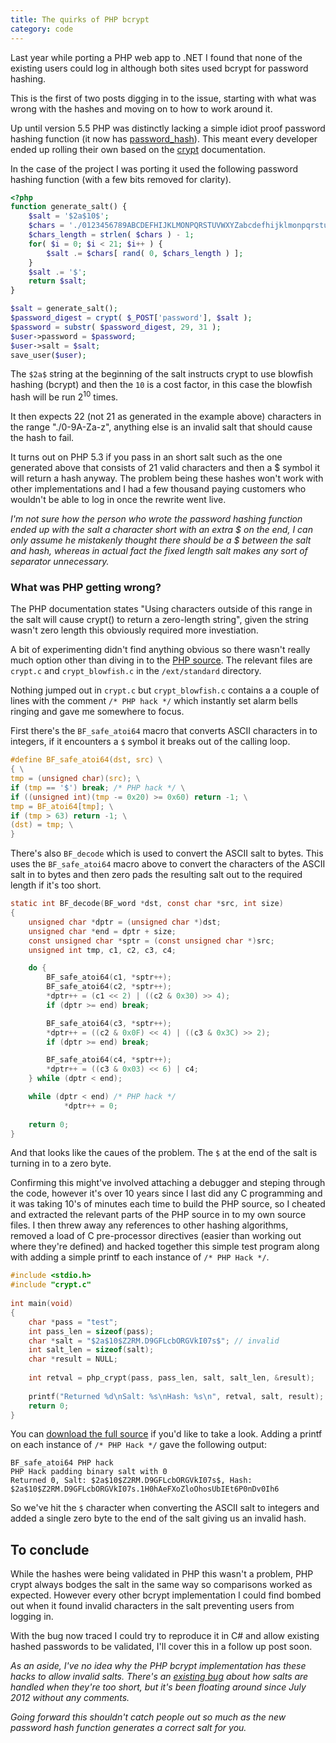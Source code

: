 ```yaml
---
title: The quirks of PHP bcrypt
category: code
---
```


Last year while porting a PHP web app to .NET I found that none of the existing users could log in although both sites used bcrypt for password hashing.

This is the first of two posts digging in to the issue, starting with what was wrong with the hashes and moving on to how to work around it.


Up until version 5.5 PHP was distinctly lacking a simple idiot proof password hashing function (it now has [password_hash](http://php.net/manual/en/function.password-hash.php)). This meant every developer ended up rolling their own based on the [crypt](http://php.net/crypt) documentation. 

In the case of the project I was porting it used the following password hashing function (with a few bits removed for clarity).

``` php
<?php
function generate_salt() {
    $salt = '$2a$10$';
    $chars = './0123456789ABCDEFHIJKLMONPQRSTUVWXYZabcdefhijklmonpqrstuvwxyz';
    $chars_length = strlen( $chars ) - 1;
    for( $i = 0; $i < 21; $i++ ) {
        $salt .= $chars[ rand( 0, $chars_length ) ];
    }
    $salt .= '$';
    return $salt;
}

$salt = generate_salt();
$password_digest = crypt( $_POST['password'], $salt );
$password = substr( $password_digest, 29, 31 ); 
$user->password = $password;
$user->salt = $salt;
save_user($user);
```

The `$2a$` string at the beginning of the salt instructs crypt to use blowfish hashing (bcrypt) and then the `10` is a cost factor, in this case the blowfish hash will be run 2<sup>10</sup> times.

It then expects 22 (not 21 as generated in the example above) characters in the range "./0-9A-Za-z", anything else is an invalid salt that should cause the hash to fail.

It turns out on PHP 5.3 if you pass in an short salt such as the one generated above that consists of 21 valid characters and then a $ symbol it will return a hash anyway. The problem being these hashes won't work with other implementations and I had a few thousand paying customers who wouldn't be able to log in once the rewrite went live.

_I'm not sure how the person who wrote the password hashing function ended up with the salt a character short with an extra $ on the end, I can only assume he mistakenly thought there should be a $ between the salt and hash, whereas in actual fact the fixed length salt makes any sort of separator unnecessary._

### What was PHP getting wrong?

The PHP documentation states "Using characters outside of this range in the salt will cause crypt() to return a zero-length string", given the string wasn't zero length this obviously required more investiation.

A bit of experimenting didn't find anything obvious so there wasn't really much option other than diving in to the [PHP source](https://github.com/php/php-src). The relevant files are `crypt.c` and `crypt_blowfish.c` in the `/ext/standard` directory.

Nothing jumped out in `crypt.c` but `crypt_blowfish.c` contains a a couple of lines with the comment `/* PHP hack */` which instantly set alarm bells ringing and gave me somewhere to focus. 

First there's the `BF_safe_atoi64` macro that converts ASCII characters in to integers, if it encounters a `$` symbol it breaks out of the calling loop.

``` c
#define BF_safe_atoi64(dst, src) \
{ \
tmp = (unsigned char)(src); \
if (tmp == '$') break; /* PHP hack */ \
if ((unsigned int)(tmp -= 0x20) >= 0x60) return -1; \
tmp = BF_atoi64[tmp]; \
if (tmp > 63) return -1; \
(dst) = tmp; \
}
```

There's also  `BF_decode` which is used to convert the ASCII salt to bytes. This uses the `BF_safe_atoi64` macro above to convert the characters of the ASCII salt in to bytes and then zero pads the resulting salt out to the required length if it's too short.

``` c
static int BF_decode(BF_word *dst, const char *src, int size)
{
    unsigned char *dptr = (unsigned char *)dst;
    unsigned char *end = dptr + size;
    const unsigned char *sptr = (const unsigned char *)src;
    unsigned int tmp, c1, c2, c3, c4;

    do {
        BF_safe_atoi64(c1, *sptr++);
        BF_safe_atoi64(c2, *sptr++);
        *dptr++ = (c1 << 2) | ((c2 & 0x30) >> 4);
        if (dptr >= end) break;

        BF_safe_atoi64(c3, *sptr++);
        *dptr++ = ((c2 & 0x0F) << 4) | ((c3 & 0x3C) >> 2);
        if (dptr >= end) break;

        BF_safe_atoi64(c4, *sptr++);
        *dptr++ = ((c3 & 0x03) << 6) | c4;
    } while (dptr < end);

    while (dptr < end) /* PHP hack */
            *dptr++ = 0;
    
    return 0;
}
```

And that looks like the caues of the problem. The `$` at the end of the salt is turning in to a zero byte.

Confirming this might've involved attaching a debugger and steping through the code, however it's over 10 years since I last did any C programming and it was taking 10's of minutes each time to build the PHP source, so I cheated and extracted the relevant parts of the PHP source in to my own source files. I then threw away any references to other hashing algorithms, removed a load of C pre-processor directives (easier than working out where they're defined) and hacked together this simple test program along with adding a simple printf to each instance of `/* PHP Hack */`.

``` c
#include <stdio.h>
#include "crypt.c"
 
int main(void)
{
    char *pass = "test";
    int pass_len = sizeof(pass);
    char *salt = "$2a$10$Z2RM.D9GFLcbORGVkI07s$"; // invalid
    int salt_len = sizeof(salt);
    char *result = NULL;
 
    int retval = php_crypt(pass, pass_len, salt, salt_len, &result);
 
    printf("Returned %d\nSalt: %s\nHash: %s\n", retval, salt, result);
    return 0;
} 
```

You can [download the full source](https://gist.github.com/martinsteel/ca4fbae9ef840ac8ab9b) if you'd like to take a look. Adding a printf on each instance of `/* PHP Hack */` gave the following output:

```
BF_safe_atoi64 PHP hack
PHP Hack padding binary salt with 0
Returned 0, Salt: $2a$10$Z2RM.D9GFLcbORGVkI07s$, Hash: $2a$10$Z2RM.D9GFLcbORGVkI07s.1H0hAeFXoZloOhosUbIEt6P0nDv0Ih6
```

So we've hit the `$` character when converting the ASCII salt to integers and added a single zero byte to the end of the salt giving us an invalid hash. 

## To conclude

While the hashes were being validated in PHP this wasn't a problem, PHP crypt always bodges the salt in the same way so comparisons worked as expected. However every other bcrypt implementation I could find bombed out when it found invalid characters in the salt preventing users from logging in.

With the bug now traced I could try to reproduce it in C# and allow existing hashed passwords to be validated, I'll cover this in a follow up post soon.

_As an aside, I've no idea why the PHP bcrypt implementation has these hacks to allow invalid salts. There's an [existing bug](https://bugs.php.net/bug.php?id=62488) about how salts are handled when they're too short, but it's been floating around since July 2012 without any comments._

_Going forward this shouldn't catch people out so much as the new password hash function generates a correct salt for you._
